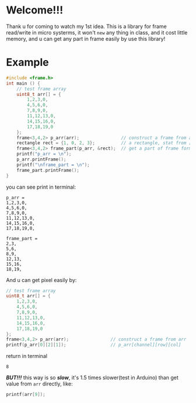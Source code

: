 Welcome!!!
==========

Thank u for coming to watch my 1st idea.
This is a library for frame read/write in micro systerms, it won't `new` any thing in class, and it cost little memory, and u can get any part in frame easily by use this library!


Example
=======
```cpp
#include <frame.h>
int main () {
    // test frame array
    uint8_t arr[] = {
        1,2,3,0,
        4,5,6,0,
        7,8,9,0,
        11,12,13,0,
        14,15,16,0,
        17,18,19,0
    };
    frame<3,4,2> p_arr(arr);                // construct a frame from arr
    rectangle rect = {1, 0, 2, 3};          // a rectangle, stat from [x=1,y=0], and [width=2,height=3]
    frame<3,4,2> frame_part(p_arr, &rect);  // get a part of frame form p_arr
    printf("p_arr = \n");
    p_arr.printFrame();
    printf("\nframe_part = \n");
    frame_part.printFrame();
}
```
you can see print in terminal:
```
p_arr = 
1,2,3,0,
4,5,6,0,
7,8,9,0,
11,12,13,0,
14,15,16,0,
17,18,19,0,

frame_part = 
2,3,
5,6,
8,9,
12,13,
15,16,
18,19,
```
And u can get pixel easily by:
```cpp
// test frame array
uint8_t arr[] = {
    1,2,3,0,
    4,5,6,0,
    7,8,9,0,
    11,12,13,0,
    14,15,16,0,
    17,18,19,0
};
frame<3,4,2> p_arr(arr);                // construct a frame from arr
printf(p_arr[0][2][1]);                 // p_arr[channel][row][col]
```
return in terminal
```
8
```
***BUT!!!*** this way is so ***slow***, it's 1.5 times slower(test in Arduino) than get value from `arr` directly, like:
```cpp
printf(arr[9]);
```

